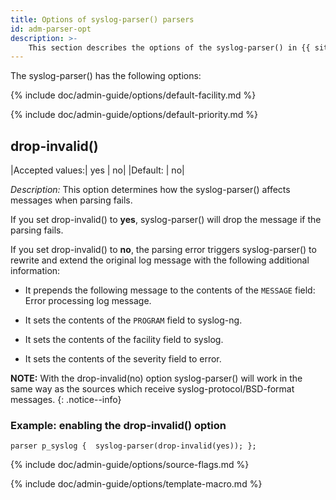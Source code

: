 ```yaml
---
title: Options of syslog-parser() parsers
id: adm-parser-opt
description: >-
    This section describes the options of the syslog-parser() in {{ site.product.short_name }}.
---
```


The syslog-parser() has the following options:

{% include doc/admin-guide/options/default-facility.md %}

{% include doc/admin-guide/options/default-priority.md %}

## drop-invalid()

|Accepted values:|    yes \| no|
|Default: |  no|

*Description:* This option determines how the syslog-parser() affects
messages when parsing fails.

If you set drop-invalid() to **yes**, syslog-parser() will drop the
message if the parsing fails.

If you set drop-invalid() to **no**, the parsing error triggers
syslog-parser() to rewrite and extend the original log message with the
following additional information:

- It prepends the following message to the contents of the `MESSAGE`
    field: Error processing log message.

- It sets the contents of the `PROGRAM` field to syslog-ng.

- It sets the contents of the facility field to syslog.

- It sets the contents of the severity field to error.

**NOTE:** With the drop-invalid(no) option syslog-parser() will work in the
same way as the sources which receive syslog-protocol/BSD-format
messages.
{: .notice--info}

### Example: enabling the drop-invalid() option

```config
parser p_syslog {  syslog-parser(drop-invalid(yes)); };
```

{% include doc/admin-guide/options/source-flags.md %}

{% include doc/admin-guide/options/template-macro.md %}
